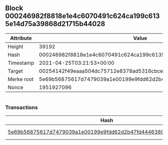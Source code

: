 ## Block 000246982f8818e1e4c6070491c624ca199c6135e14d75a39868d21715b44028

Attribute | Value
--- | ---
Height | 39192
Hash | 000246982f8818e1e4c6070491c624ca199c6135e14d75a39868d21715b44028
Timestamp | 2021-04-25T03:21:53+00:00
Target | 00254142f49eaaa504dc75712e8378ad5316cbcead634704b3734b6271167cc4
Merke root | 5e69b56875617d7479039a1e00199e9fdd62d2b47fd444638087f661d8b5d8cf
Nonce | 1951927096

```

```

### Transactions

Hash | Amount
--- | ---
[5e69b56875617d7479039a1e00199e9fdd62d2b47fd444638087f661d8b5d8cf](5e69b56875617d7479039a1e00199e9fdd62d2b47fd444638087f661d8b5d8cf.md) | 10.00000000 SKEPTI 
